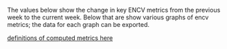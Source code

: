 The values below show the change in key ENCV metrics from the previous week to the current week. Below that are show various graphs of encv metrics; the data for each graph can be exported. 

[definitions of computed metrics here](https://docs.google.com/spreadsheets/d/1FalTR8Q9He-Axjx09yic-PGgy4analJVQiXi1HWHkuA/edit?usp=sharing)

